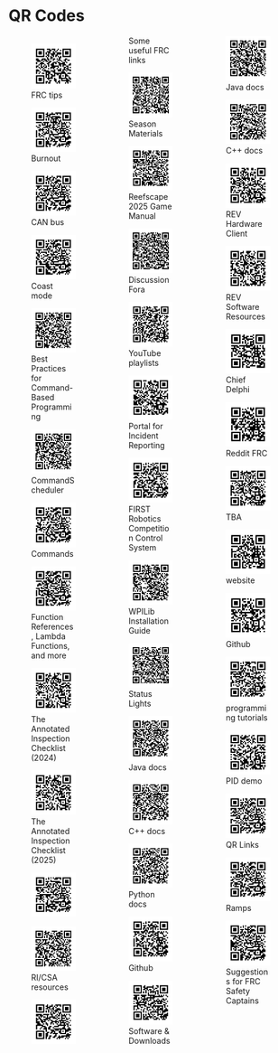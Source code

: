 # QR Codes
<div style="column-count: 3; clear: both;">
<figure><img style="width: 100%;" src="qr/qr-.png" /><figcaption>FRC tips</figcaption></figure>
<figure><img style="width: 100%;" src="qr/qr-burnout.png" /><figcaption>Burnout</figcaption></figure>
<figure><img style="width: 100%;" src="qr/qr-can-bus.png" /><figcaption>CAN bus</figcaption></figure>
<figure><img style="width: 100%;" src="qr/qr-coast-mode.png" /><figcaption>Coast mode</figcaption></figure>
<figure><img style="width: 100%;" src="qr/qr-commands-best-practices-html.png" /><figcaption>Best Practices for Command-Based Programming</figcaption></figure>
<figure><img style="width: 100%;" src="qr/qr-commands-commandscheduler-html.png" /><figcaption>CommandScheduler</figcaption></figure>
<figure><img style="width: 100%;" src="qr/qr-commands.png" /><figcaption>Commands</figcaption></figure>
<figure><img style="width: 100%;" src="qr/qr-commands-lambda-html.png" /><figcaption>Function References, Lambda Functions, and more</figcaption></figure>
<figure><img style="width: 100%;" src="qr/qr-inspection-2024-html.png" /><figcaption>The Annotated Inspection Checklist (2024)</figcaption></figure>
<figure><img style="width: 100%;" src="qr/qr-inspection-2025-html.png" /><figcaption>The Annotated Inspection Checklist (2025)</figcaption></figure>
<figure><img style="width: 100%;" src="qr/qr-inspection.png" /><figcaption></figcaption></figure>
<figure><img style="width: 100%;" src="qr/qr-inspection-resources-html.png" /><figcaption>RI/CSA resources</figcaption></figure>
<figure><img style="width: 100%;" src="qr/qr-links.png" /><figcaption>Some useful FRC links</figcaption></figure>
<figure><img style="width: 100%;" src="qr/httpswwwfirstinspiresorgresource-libraryfrccompetition-manual-qa-system.png" /><figcaption>Season Materials</figcaption></figure>
<figure><img style="width: 100%;" src="qr/httpsfirstfrcblobcorewindowsnetfrc2025manual2025gamemanualpdf.png" /><figcaption>Reefscape 2025 Game Manual</figcaption></figure>
<figure><img style="width: 100%;" src="qr/httpsforumsfirstinspiresorgforumgeneral-discussionsfirst-programsfirst-robotics-competition.png" /><figcaption>Discussion Fora</figcaption></figure>
<figure><img style="width: 100%;" src="qr/httpswwwyoutubecomfirstroboticscompetitionplaylists.png" /><figcaption>YouTube playlists</figcaption></figure>
<figure><img style="width: 100%;" src="qr/httpswwwpavesuitecomfirstpublicportalhomepage.png" /><figcaption>Portal for Incident Reporting</figcaption></figure>
<figure><img style="width: 100%;" src="qr/httpsdocswpiliborgenstableindexhtml.png" /><figcaption>FIRST Robotics Competition Control System</figcaption></figure>
<figure><img style="width: 100%;" src="qr/httpsdocswpiliborgenstabledocszero-to-robotstep-2wpilib-setuphtml.png" /><figcaption>WPILib Installation Guide</figcaption></figure>
<figure><img style="width: 100%;" src="qr/httpsdocswpiliborgenstabledocshardwarehardware-basicsstatus-lights-refhtml.png" /><figcaption>Status Lights</figcaption></figure>
<figure><img style="width: 100%;" src="qr/httpsgithubwpiliborgallwpilibdocsreleasejavaindexhtml.png" /><figcaption>Java docs</figcaption></figure>
<figure><img style="width: 100%;" src="qr/httpsgithubwpiliborgallwpilibdocsreleasecppindexhtml.png" /><figcaption>C++ docs</figcaption></figure>
<figure><img style="width: 100%;" src="qr/httpsrobotpyreadthedocsioprojectswpilibenstableapihtml.png" /><figcaption>Python docs</figcaption></figure>
<figure><img style="width: 100%;" src="qr/httpsgithubcomwpilibsuiteallwpilib.png" /><figcaption>Github</figcaption></figure>
<figure><img style="width: 100%;" src="qr/httpsstorectr-electronicscomsoftware.png" /><figcaption>Software & Downloads</figcaption></figure>
<figure><img style="width: 100%;" src="qr/httpscodedocsrevroboticscomjavacomrevroboticspackage-summaryhtml.png" /><figcaption>Java docs</figcaption></figure>
<figure><img style="width: 100%;" src="qr/httpscodedocsrevroboticscomcppnamespacerevhtml.png" /><figcaption>C++ docs</figcaption></figure>
<figure><img style="width: 100%;" src="qr/httpsdocsrevroboticscomrev-hardware-client.png" /><figcaption>REV Hardware Client</figcaption></figure>
<figure><img style="width: 100%;" src="qr/httpswwwrevroboticscomsoftware.png" /><figcaption>REV Software Resources</figcaption></figure>
<figure><img style="width: 100%;" src="qr/httpswwwchiefdelphicom.png" /><figcaption>Chief Delphi</figcaption></figure>
<figure><img style="width: 100%;" src="qr/httpswwwredditcomrfrc.png" /><figcaption>Reddit FRC</figcaption></figure>
<figure><img style="width: 100%;" src="qr/httpswwwthebluealliancecomteam2102.png" /><figcaption>TBA</figcaption></figure>
<figure><img style="width: 100%;" src="qr/httpswwwteam2102org.png" /><figcaption>website</figcaption></figure>
<figure><img style="width: 100%;" src="qr/httpsgithubcomparadox2102.png" /><figcaption>Github</figcaption></figure>
<figure><img style="width: 100%;" src="qr/httpprogrammingteam2102org.png" /><figcaption>programming tutorials</figcaption></figure>
<figure><img style="width: 100%;" src="qr/httpsgithubcomparadox2102pid_demo2.png" /><figcaption>PID demo</figcaption></figure>
<figure><img style="width: 100%;" src="qr/qr-links-qr-html.png" /><figcaption>QR Links</figcaption></figure>
<figure><img style="width: 100%;" src="qr/qr-ramps.png" /><figcaption>Ramps</figcaption></figure>
<figure><img style="width: 100%;" src="qr/qr-safety.png" /><figcaption>Suggestions for FRC Safety Captains</figcaption></figure>
</div>
